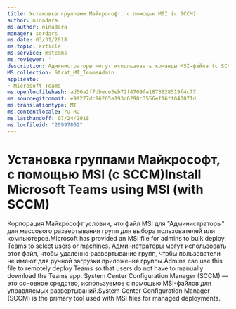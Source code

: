 ```yaml
---
title: Установка группами Майкрософт, с помощью MSI (с SCCM)
author: ninadara
ms.author: ninadara
manager: serdars
ms.date: 03/31/2018
ms.topic: article
ms.service: msteams
ms.reviewer: ''
description: Администраторы могут использовать команды MSI-файла (с SCCM) чтобы dpeloy группами Майкрософт для выбора пользователей или компьютеров в пакетном режиме.
MS.collection: Strat_MT_TeamsAdmin
appliesto:
- Microsoft Teams
ms.openlocfilehash: ad50a2f7dbece3eb72f4709fa1873828519f4c77
ms.sourcegitcommit: e9f277dc96265a193c6298c3556ef16ff640071d
ms.translationtype: MT
ms.contentlocale: ru-RU
ms.lasthandoff: 07/24/2018
ms.locfileid: "20997802"
---
```

<a name="install-microsoft-teams-using-msi-with-sccm"></a><span data-ttu-id="a5a9b-103">Установка группами Майкрософт, с помощью MSI (с SCCM)</span><span class="sxs-lookup"><span data-stu-id="a5a9b-103">Install Microsoft Teams using MSI (with SCCM)</span></span>
===========================================

<span data-ttu-id="a5a9b-104">Корпорация Майкрософт условии, что файл MSI для "Администраторы" для массового развертывания групп для выбора пользователей или компьютеров.</span><span class="sxs-lookup"><span data-stu-id="a5a9b-104">Microsoft has provided an MSI file for admins to bulk deploy Teams to select users or machines.</span></span> <span data-ttu-id="a5a9b-105">Администраторы могут использовать этот файл, чтобы удаленно развертывание групп, чтобы пользователи не имеют для ручной загрузки приложения группы.</span><span class="sxs-lookup"><span data-stu-id="a5a9b-105">Admins can use this file to remotely deploy Teams so that users do not have to manually download the Teams app.</span></span> <span data-ttu-id="a5a9b-106">System Center Configuration Manager (SCCM) — это основное средство, используемое с помощью MSI-файлов для управляемых развертываний.</span><span class="sxs-lookup"><span data-stu-id="a5a9b-106">System Center Configuration Manager (SCCM) is the primary tool used with MSI files for managed deployments.</span></span>

                                                                               

